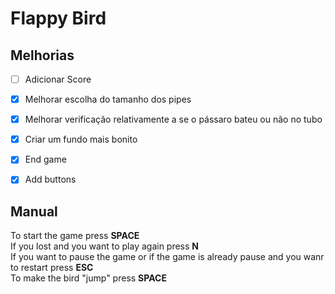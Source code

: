 # Flappy Bird

## Melhorias

 - [ ] Adicionar Score
 - [x] Melhorar escolha do tamanho dos pipes
 - [x] Melhorar verificação relativamente a se o pássaro bateu ou não no tubo
 - [x] Criar um fundo mais bonito
 - [x] End game
 - [x] Add buttons


 ## Manual

  To start the game press **SPACE**  
  If you lost and you want to play again press **N**  
  If you want to pause the game or if the game is already pause and you wanr to restart press **ESC**   
  To make the bird "jump" press **SPACE**   

